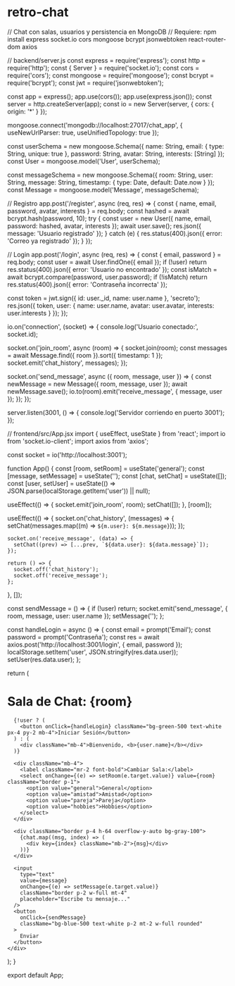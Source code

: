 # retro-chat 


// Chat con salas, usuarios y persistencia en MongoDB
// Requiere: npm install express socket.io cors mongoose bcrypt jsonwebtoken react-router-dom axios

// backend/server.js
const express = require('express');
const http = require('http');
const { Server } = require('socket.io');
const cors = require('cors');
const mongoose = require('mongoose');
const bcrypt = require('bcrypt');
const jwt = require('jsonwebtoken');

const app = express();
app.use(cors());
app.use(express.json());
const server = http.createServer(app);
const io = new Server(server, {
  cors: { origin: '*' }
});

mongoose.connect('mongodb://localhost:27017/chat_app', {
  useNewUrlParser: true,
  useUnifiedTopology: true
});

const userSchema = new mongoose.Schema({
  name: String,
  email: { type: String, unique: true },
  password: String,
  avatar: String,
  interests: [String]
});
const User = mongoose.model('User', userSchema);

const messageSchema = new mongoose.Schema({
  room: String,
  user: String,
  message: String,
  timestamp: { type: Date, default: Date.now }
});
const Message = mongoose.model('Message', messageSchema);

// Registro
app.post('/register', async (req, res) => {
  const { name, email, password, avatar, interests } = req.body;
  const hashed = await bcrypt.hash(password, 10);
  try {
    const user = new User({ name, email, password: hashed, avatar, interests });
    await user.save();
    res.json({ message: 'Usuario registrado' });
  } catch (e) {
    res.status(400).json({ error: 'Correo ya registrado' });
  }
});

// Login
app.post('/login', async (req, res) => {
  const { email, password } = req.body;
  const user = await User.findOne({ email });
  if (!user) return res.status(400).json({ error: 'Usuario no encontrado' });
  const isMatch = await bcrypt.compare(password, user.password);
  if (!isMatch) return res.status(400).json({ error: 'Contraseña incorrecta' });

  const token = jwt.sign({ id: user._id, name: user.name }, 'secreto');
  res.json({ token, user: { name: user.name, avatar: user.avatar, interests: user.interests } });
});

io.on('connection', (socket) => {
  console.log('Usuario conectado:', socket.id);

  socket.on('join_room', async (room) => {
    socket.join(room);
    const messages = await Message.find({ room }).sort({ timestamp: 1 });
    socket.emit('chat_history', messages);
  });

  socket.on('send_message', async ({ room, message, user }) => {
    const newMessage = new Message({ room, message, user });
    await newMessage.save();
    io.to(room).emit('receive_message', { message, user });
  });
});

server.listen(3001, () => {
  console.log('Servidor corriendo en puerto 3001');
});

// frontend/src/App.jsx
import { useEffect, useState } from 'react';
import io from 'socket.io-client';
import axios from 'axios';

const socket = io('http://localhost:3001');

function App() {
  const [room, setRoom] = useState('general');
  const [message, setMessage] = useState('');
  const [chat, setChat] = useState([]);
  const [user, setUser] = useState(() => JSON.parse(localStorage.getItem('user')) || null);

  useEffect(() => {
    socket.emit('join_room', room);
    setChat([]);
  }, [room]);

  useEffect(() => {
    socket.on('chat_history', (messages) => {
      setChat(messages.map((m) => `${m.user}: ${m.message}`));
    });

    socket.on('receive_message', (data) => {
      setChat((prev) => [...prev, `${data.user}: ${data.message}`]);
    });

    return () => {
      socket.off('chat_history');
      socket.off('receive_message');
    };
  }, []);

  const sendMessage = () => {
    if (!user) return;
    socket.emit('send_message', { room, message, user: user.name });
    setMessage('');
  };

  const handleLogin = async () => {
    const email = prompt('Email');
    const password = prompt('Contraseña');
    const res = await axios.post('http://localhost:3001/login', { email, password });
    localStorage.setItem('user', JSON.stringify(res.data.user));
    setUser(res.data.user);
  };

  return (
    <div className="p-4">
      <h1 className="text-2xl font-bold mb-4">Sala de Chat: {room}</h1>

      {!user ? (
        <button onClick={handleLogin} className="bg-green-500 text-white px-4 py-2 mb-4">Iniciar Sesión</button>
      ) : (
        <div className="mb-4">Bienvenido, <b>{user.name}</b></div>
      )}

      <div className="mb-4">
        <label className="mr-2 font-bold">Cambiar Sala:</label>
        <select onChange={(e) => setRoom(e.target.value)} value={room} className="border p-1">
          <option value="general">General</option>
          <option value="amistad">Amistad</option>
          <option value="pareja">Pareja</option>
          <option value="hobbies">Hobbies</option>
        </select>
      </div>

      <div className="border p-4 h-64 overflow-y-auto bg-gray-100">
        {chat.map((msg, index) => (
          <div key={index} className="mb-2">{msg}</div>
        ))}
      </div>

      <input
        type="text"
        value={message}
        onChange={(e) => setMessage(e.target.value)}
        className="border p-2 w-full mt-4"
        placeholder="Escribe tu mensaje..."
      />
      <button
        onClick={sendMessage}
        className="bg-blue-500 text-white p-2 mt-2 w-full rounded"
      >
        Enviar
      </button>
    </div>
  );
}

export default App;
